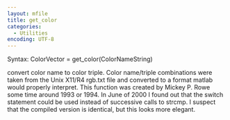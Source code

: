 ```yaml
---
layout: mfile
title: get_color
categories:
  - Utilities
encoding: UTF-8
---
```


Syntax: ColorVector = get\_color(ColorNameString)

convert color name to color triple. Color name/triple combinations
were taken from the Unix X11/R4 rgb.txt file and converted to
a format matlab would properly interpret.  This function was
created by Mickey P. Rowe some time around 1993 or 1994.  In June of 2000
I found out that the switch statement could be used instead of successive
calls to strcmp.  I suspect that the compiled version is identical, but this
looks more elegant.